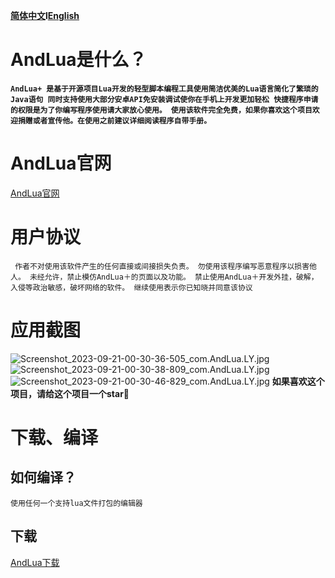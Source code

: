 **[简体中文](https://github.com/baiyuncode/andlua/blob/main/README.md)l[English](https://github.com/baiyuncode/andlua/blob/main/README.en.md)**
# AndLua是什么？
**```AndLua+
是基于开源项目Lua开发的轻型脚本编程工具使用简洁优美的Lua语言简化了繁琐的Java语句
同时支持使用大部分安卓API免安装调试使你在手机上开发更加轻松
快捷程序申请的权限是为了你编写程序使用请大家放心使用。
使用该软件完全免费，如果你喜欢这个项目欢迎捐赠或者宣传他。在使用之前建议详细阅读程序自带手册。```**
# AndLua官网
[AndLua官网](https://andlua.top)
#  用户协议
``
作者不对使用该软件产生的任何直接或间接损失负责。
勿使用该程序编写恶意程序以损害他人。
未经允许，禁止模仿AndLua＋的页面以及功能。
禁止使用AndLua＋开发外挂，破解，入侵等政治敏感，破坏网络的软件。
继续使用表示你已知晓并同意该协议``

# 应用截图
![Screenshot_2023-09-21-00-30-36-505_com.AndLua.LY.jpg](https://private-user-images.githubusercontent.com/164539407/316102830-6f7fe641-a7cd-4612-a6c2-00388879cf6e.jpg?jwt=eyJhbGciOiJIUzI1NiIsInR5cCI6IkpXVCJ9.eyJpc3MiOiJnaXRodWIuY29tIiwiYXVkIjoicmF3LmdpdGh1YnVzZXJjb250ZW50LmNvbSIsImtleSI6ImtleTUiLCJleHAiOjE3MTExMjYzNTAsIm5iZiI6MTcxMTEyNjA1MCwicGF0aCI6Ii8xNjQ1Mzk0MDcvMzE2MTAyODMwLTZmN2ZlNjQxLWE3Y2QtNDYxMi1hNmMyLTAwMzg4ODc5Y2Y2ZS5qcGc_WC1BbXotQWxnb3JpdGhtPUFXUzQtSE1BQy1TSEEyNTYmWC1BbXotQ3JlZGVudGlhbD1BS0lBVkNPRFlMU0E1M1BRSzRaQSUyRjIwMjQwMzIyJTJGdXMtZWFzdC0xJTJGczMlMkZhd3M0X3JlcXVlc3QmWC1BbXotRGF0ZT0yMDI0MDMyMlQxNjQ3MzBaJlgtQW16LUV4cGlyZXM9MzAwJlgtQW16LVNpZ25hdHVyZT0wNjkyMWY3MmE0OGI4MWVmNWM3MzljYzNkODM2NTU3ZTg3MGVkNzFlMmNjY2I1ZjBjOWFiMjIxMzM2NmM2NzllJlgtQW16LVNpZ25lZEhlYWRlcnM9aG9zdCZhY3Rvcl9pZD0wJmtleV9pZD0wJnJlcG9faWQ9MCJ9.X0GYZ-603nAJryS1iGf58jRfTyzjku3Eb8TksnVPk_I)
![Screenshot_2023-09-21-00-30-38-809_com.AndLua.LY.jpg](https://private-user-images.githubusercontent.com/164539407/316102861-4629964d-572a-4476-a4db-d05edc78a057.jpg?jwt=eyJhbGciOiJIUzI1NiIsInR5cCI6IkpXVCJ9.eyJpc3MiOiJnaXRodWIuY29tIiwiYXVkIjoicmF3LmdpdGh1YnVzZXJjb250ZW50LmNvbSIsImtleSI6ImtleTUiLCJleHAiOjE3MTExMjYzNTAsIm5iZiI6MTcxMTEyNjA1MCwicGF0aCI6Ii8xNjQ1Mzk0MDcvMzE2MTAyODYxLTQ2Mjk5NjRkLTU3MmEtNDQ3Ni1hNGRiLWQwNWVkYzc4YTA1Ny5qcGc_WC1BbXotQWxnb3JpdGhtPUFXUzQtSE1BQy1TSEEyNTYmWC1BbXotQ3JlZGVudGlhbD1BS0lBVkNPRFlMU0E1M1BRSzRaQSUyRjIwMjQwMzIyJTJGdXMtZWFzdC0xJTJGczMlMkZhd3M0X3JlcXVlc3QmWC1BbXotRGF0ZT0yMDI0MDMyMlQxNjQ3MzBaJlgtQW16LUV4cGlyZXM9MzAwJlgtQW16LVNpZ25hdHVyZT1iYTJjZWQyMzU3Y2JkZDU4NDA0YmUwZjllNjExNTE4YjcxNDE5ZTk0N2ZkMGI4OTZhOTQ0M2I0MWI4MWQ4OWExJlgtQW16LVNpZ25lZEhlYWRlcnM9aG9zdCZhY3Rvcl9pZD0wJmtleV9pZD0wJnJlcG9faWQ9MCJ9.NtpTQuntGqr8ddQcwOrzvD_TzwCMoRpUz7WmZOXiTgM)
![Screenshot_2023-09-21-00-30-46-829_com.AndLua.LY.jpg](https://private-user-images.githubusercontent.com/164539407/316102901-0da2b05a-4763-4899-aa77-a00e87051fa1.jpg?jwt=eyJhbGciOiJIUzI1NiIsInR5cCI6IkpXVCJ9.eyJpc3MiOiJnaXRodWIuY29tIiwiYXVkIjoicmF3LmdpdGh1YnVzZXJjb250ZW50LmNvbSIsImtleSI6ImtleTUiLCJleHAiOjE3MTExMjYzNTAsIm5iZiI6MTcxMTEyNjA1MCwicGF0aCI6Ii8xNjQ1Mzk0MDcvMzE2MTAyOTAxLTBkYTJiMDVhLTQ3NjMtNDg5OS1hYTc3LWEwMGU4NzA1MWZhMS5qcGc_WC1BbXotQWxnb3JpdGhtPUFXUzQtSE1BQy1TSEEyNTYmWC1BbXotQ3JlZGVudGlhbD1BS0lBVkNPRFlMU0E1M1BRSzRaQSUyRjIwMjQwMzIyJTJGdXMtZWFzdC0xJTJGczMlMkZhd3M0X3JlcXVlc3QmWC1BbXotRGF0ZT0yMDI0MDMyMlQxNjQ3MzBaJlgtQW16LUV4cGlyZXM9MzAwJlgtQW16LVNpZ25hdHVyZT1jM2VkMDc1MTlmY2MyNmQyM2UwYWI4YjAyYTFlYTk2YmJiNmU5ODY5ZDcxZmQ3NTYxYzZlZGVmMzZlZDBmODQ5JlgtQW16LVNpZ25lZEhlYWRlcnM9aG9zdCZhY3Rvcl9pZD0wJmtleV9pZD0wJnJlcG9faWQ9MCJ9.ZGf1C8QTmavmKaJ-4pAkPUx8UceUjdozxpw-yhlY1KM)
**如果喜欢这个项目，请给这个项目一个star🌟**
# 下载、编译
## 如何编译？
```
使用任何一个支持lua文件打包的编辑器
```
## 下载
[AndLua下载](https://objects.githubusercontent.com/github-production-release-asset-2e65be/776080745/e93a45e8-23ed-448f-a179-ba5f5f9c5763?X-Amz-Algorithm=AWS4-HMAC-SHA256&X-Amz-Credential=AKIAVCODYLSA53PQK4ZA%2F20240322%2Fus-east-1%2Fs3%2Faws4_request&X-Amz-Date=20240322T164539Z&X-Amz-Expires=300&X-Amz-Signature=5bbd179a101f8c6a4a280c56a20b05613a198948175a9f5e2f23a9fc5eeaee3c&X-Amz-SignedHeaders=host&actor_id=164539407&key_id=0&repo_id=776080745&response-content-disposition=attachment%3B%20filename%3DAndLua%2B_6.8-beta5.apk&response-content-type=application%2Fvnd.android.package-archive)


